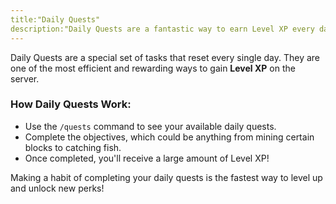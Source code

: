 ```yaml
---
title:"Daily Quests"
description:"Daily Quests are a fantastic way to earn Level XP every day. Make sure to complete them to maximize your progress!"
---
```


Daily Quests are a special set of tasks that reset every single day. They are one of the most efficient and rewarding ways to gain **Level XP** on the server.

### How Daily Quests Work:

*   Use the `/quests` command to see your available daily quests.
*   Complete the objectives, which could be anything from mining certain blocks to catching fish.
*   Once completed, you'll receive a large amount of Level XP!

Making a habit of completing your daily quests is the fastest way to level up and unlock new perks!